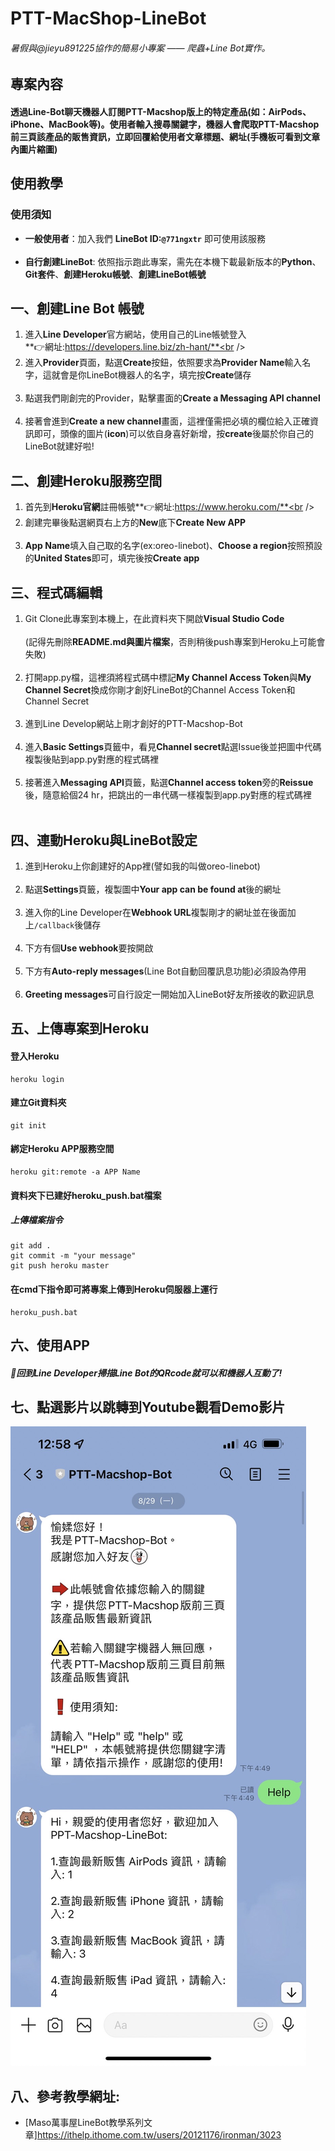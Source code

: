 # PTT-MacShop-LineBot

###### *暑假與@jieyu891225協作的簡易小專案 —— 爬蟲+Line Bot實作。*

## 專案內容
#### 透過Line-Bot聊天機器人訂閱PTT-Macshop版上的特定產品(如：AirPods、iPhone、MacBook等)。使用者輸入搜尋關鍵字，機器人會爬取PTT-Macshop前三頁該產品的販售資訊，立即回覆給使用者文章標題、網址(手機板可看到文章內圖片縮圖)

## 使用教學
### 使用須知
* **一般使用者**：加入我們 **LineBot ID:```@771ngxtr```** 即可使用該服務<br /><br />
* **自行創建LineBot**: 依照指示跑此專案，需先在本機下載最新版本的**Python**、**Git套件**、**創建Heroku帳號**、**創建LineBot帳號**

一、創建Line Bot 帳號
-------------
1. 進入**Line Developer**官方網站，使用自己的Line帳號登入<br />**👉網址:https://developers.line.biz/zh-hant/**<br /><br />
2. 進入**Provider**頁面，點選**Create**按鈕，依照要求為**Provider Name**輸入名字，這就會是你LineBot機器人的名字，填完按**Create**儲存<br /><br />
3. 點選我們剛創完的Provider，點擊畫面的**Create a Messaging API channel**<br /><br />
4. 接著會進到**Create a new channel**畫面，這裡僅需把必填的欄位給入正確資訊即可，頭像的圖片(**icon**)可以依自身喜好新增，按**create**後屬於你自己的LineBot就建好啦!<br />

二、創建Heroku服務空間
-------------
1. 首先到**Heroku官網**註冊帳號**👉網址:https://www.heroku.com/**<br /><br />
2. 創建完畢後點選網頁右上方的**New**底下**Create New APP**<br /><br />
3. **App Name**填入自己取的名字(ex:oreo-linebot)、**Choose a region**按照預設的**United States**即可，填完後按**Create app**<br />

三、程式碼編輯
-------------
1. Git Clone此專案到本機上，在此資料夾下開啟**Visual Studio Code**<br /><br />(記得先刪除**README.md與圖片檔案**，否則稍後push專案到Heroku上可能會失敗)<br /><br />
2. 打開app.py檔，這裡須將程式碼中標記**My Channel Access Token**與**My Channel Secret**換成你剛才創好LineBot的Channel Access Token和Channel Secret<br /><br />
3. 進到Line Develop網站上剛才創好的PTT-Macshop-Bot<br /><br />
4. 進入**Basic Settings**頁籤中，看見**Channel secret**點選Issue後並把圖中代碼複製後貼到app.py對應的程式碼裡<br /><br />
5. 接著進入**Messaging API**頁籤，點選**Channel access token**旁的**Reissue**後，隨意給個24 hr，把跳出的一串代碼一樣複製到app.py對應的程式碼裡<br /><br />

四、連動Heroku與LineBot設定
-------------
1. 進到Heroku上你創建好的App裡(譬如我的叫做oreo-linebot)<br /><br />
2. 點選**Settings**頁籤，複製圖中**Your app can be found at**後的網址<br /><br /> 
3. 進入你的Line Developer在**Webhook URL**複製剛才的網址並在後面加上```/callback```後儲存<br /><br />
4. 下方有個**Use webhook**要按開啟<br /><br />
5. 下方有**Auto-reply messages**(Line Bot自動回覆訊息功能)必須設為停用<br /><br />
6. **Greeting messages**可自行設定一開始加入LineBot好友所接收的歡迎訊息

五、上傳專案到Heroku
-------------
#### 登入Heroku
```
heroku login
```
#### 建立Git資料夾
```
git init
```
#### 綁定Heroku APP服務空間
```
heroku git:remote -a APP Name
```
#### 資料夾下已建好heroku_push.bat檔案
##### 上傳檔案指令
```
git add .
git commit -m "your message"
git push heroku master
```

#### 在cmd下指令即可將專案上傳到Heroku伺服器上運行
```
heroku_push.bat
```


六、使用APP
-------------
##### 🎉回到Line Developer掃描Line Bot的QRcode就可以和機器人互動了!

七、點選影片以跳轉到Youtube觀看Demo影片
-------------
[![IMAGE ALT TEXT](https://github.com/Yu-Rou-Weng/PTT-MacShop-LineBot/blob/master/%E9%A0%90%E8%A6%BD.jpg)](https://youtu.be/BAt43ldx5pA "PTT-MacShop-LineBot成果展示")

八、參考教學網址:
-------------
* [Maso萬事屋LineBot教學系列文章]https://ithelp.ithome.com.tw/users/20121176/ironman/3023